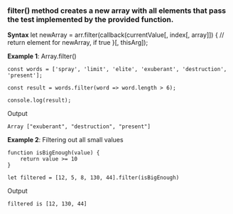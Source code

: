 ### filter() method creates a new array with all elements that pass the test implemented by the provided function.

**Syntax**
let newArray = arr.filter(callback(currentValue[, index[, array]]) {
  // return element for newArray, if true
}[, thisArg]);

**Example 1**: Array.filter()

    const words = ['spray', 'limit', 'elite', 'exuberant', 'destruction', 'present'];

    const result = words.filter(word => word.length > 6);

    console.log(result);
Output

    Array ["exuberant", "destruction", "present"]


**Example 2**: Filtering out all small values

    function isBigEnough(value) {
        return value >= 10
    }

    let filtered = [12, 5, 8, 130, 44].filter(isBigEnough)

Output

    filtered is [12, 130, 44]


